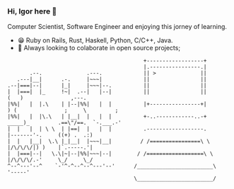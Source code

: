 ### Hi, Igor here 👋

Computer Scientist, Software Engineer and enjoying this jorney of learning.

- :grin: Ruby on Rails, Rust, Haskell, Python, C/C++, Java.
- :dancers: Always looking to colaborate in open source projects;

```
                                           +------------------+
                                           |.----------------.|
       .--.              .---.             || >              ||
   .---|__|      .-.     |~~~|             ||                ||    
.--|===|--|      |_|     |~~~|--.          ||                ||    
|  |===|  |_     !~|  .--|   |--|          ||                ||           (   )               ,---.      
|%%|   |  |.\    | |--|%%|   |  |          |+----------------+|            ) (               ;     \         ;
|%%|   |  |\.\   | |__|  |   |  |          +-..------------..-+          _____)_         .==\"/==.  `-.___.-'
|  |   |  | \ \  | |==|  |   |  |          .------------------.         |-------'-.     ((+) .  .:)
|  |   |__|  \.\ |_|__|  |~~~|__|         / /================\ \        |/\/\/\/|) )    |`.-----.'|
|  |===|--|   \.\|~|--|%%|~~~|--|        / /==================\ \       |/\/\/\/.-'     \_/     \_/
^--^---'--^    `-'^-^--^--^---'--'      /________________________\       '-----'        
                                        \________________________/

```
